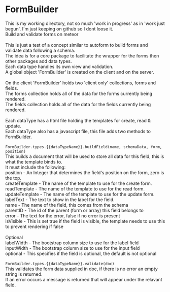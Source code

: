 FormBuilder
===========
This is my working directory, not so much 'work in progress' as in 'work just begun'. I'm just keeping on github so I dont loose it.<br />
Build and validate forms on meteor<br />
<br />
This is just a test of a concept similar to autoform to build forms and validate data following a schema.<br />
The idea is for a core package to facilitate the wrapper for the forms then other packages add data types.<br />
Each data type handles its own view and validation.<br />
A global object 'FormBuilder' is created on the client and on the server.<br />
<br />
On the client 'FormBuilder' holds two 'client only' collections, forms and fields.<br />
The forms collection holds all of the data for the forms currently being rendered.<br />
The fields collection holds all of the data for the fields currently being rendered.<br />
<br />
Each dataType has a html file holding the templates for create, read & update.<br />
Each dataType also has a javascript file, this file adds two methods to FormBuilder.<br />
<br />
`FormBuilder.types.{{dataTypeName}}.buildField(name, schemaData, form, position)`<br />
This builds a document that will be used to store all data for this field, this is what the template binds to.<br />
It must include the following:<br />
position        - An Integer that determines the field's position on the form, zero is the top.<br />
createTemplate  - The name of the template to use for the create form.<br />
readTemplate    - The name of the template to use for the read form.<br />
updateTemplate  - The name of the template to use for the update form.<br />
labelText       - The text to show in the label for the field.<br />
name            - The name of the field, this comes from the schema<br />
parentID        - The id of the parent (form or array) this field belongs to<br />
error           - The text for the error, false if no error is present<br />
isVisible       - This is set true if the field is visible, the template needs to use this to prevent rendering if false<br />
<br />
Optional<br />
labelWidth      - The bootstrap column size to use for the label field<br />
inputWidth      - The bootstrap column size to use for the input field<br />
optional        - This specifies if the field is optional, the default is not optional<br />
<br />
`FormBuilder.types.{{dataTypeName}}.validate(doc)`<br />
This validates the form data supplied in doc, if there is no error an empty string is returned.<br />
If an error occurs a message is returned that will appear under the relavant field.<br />
